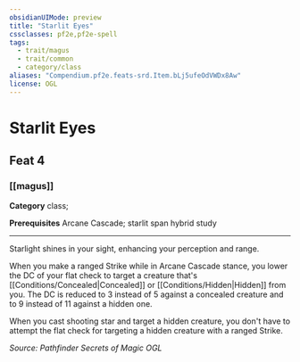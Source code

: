 ```yaml
---
obsidianUIMode: preview
title: "Starlit Eyes"
cssclasses: pf2e,pf2e-spell
tags:
  - trait/magus
  - trait/common
  - category/class
aliases: "Compendium.pf2e.feats-srd.Item.bLj5ufeOdVWDx8Aw"
license: OGL
---
```

# Starlit Eyes
## Feat 4
### [[magus]]

**Category** class; 



**Prerequisites** Arcane Cascade; starlit span hybrid study
* * *
Starlight shines in your sight, enhancing your perception and range.

When you make a ranged Strike while in Arcane Cascade stance, you lower the DC of your flat check to target a creature that's [[Conditions/Concealed|Concealed]] or [[Conditions/Hidden|Hidden]] from you. The DC is reduced to 3 instead of 5 against a concealed creature and to 9 instead of 11 against a hidden one.

When you cast shooting star and target a hidden creature, you don't have to attempt the flat check for targeting a hidden creature with a ranged Strike.

*Source: Pathfinder Secrets of Magic*
*OGL*